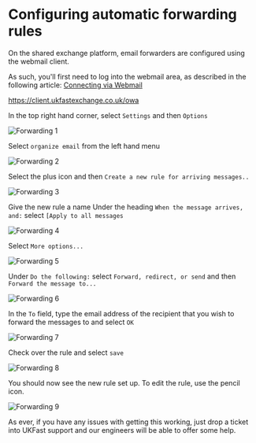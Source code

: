 # Configuring automatic forwarding rules

On the shared exchange platform, email forwarders are configured using the webmail client.

As such, you'll first need to log into the webmail area, as described in the following article: [Connecting via Webmail](/sharedexchange/webmailconnect.html)

<https://client.ukfastexchange.co.uk/owa>

In the top right hand corner, select `Settings` and then `Options`

![Forwarding 1](files/shex_forward1.png)


Select `organize email` from the left hand menu

![Forwarding 2](files/shex_forward2.png)


Select the plus icon and then `Create a new rule for arriving messages..`

![Forwarding 3](files/shex_forward3.png)


Give the new rule a name
Under the heading `When the message arrives, and:` select `[Apply to all messages`

![Forwarding 4](files/shex_forward4.png)


Select `More options...`

![Forwarding 5](files/shex_forward5.png)


Under `Do the following:` select `Forward, redirect, or send` and then `Forward the message to...`

![Forwarding 6](files/shex_forward6.png)


In the `To` field, type the email address of the recipient that you wish to forward the messages to and select `OK`

![Forwarding 7](files/shex_forward7.png)


Check over the rule and select `save`

![Forwarding 8](files/shex_forward8.png)


You should now see the new rule set up.
To edit the rule, use the pencil icon.

![Forwarding 9](files/shex_forward9.png)



As ever, if you have any issues with getting this working, just drop a ticket into UKFast support and our engineers will be able to offer some help.
